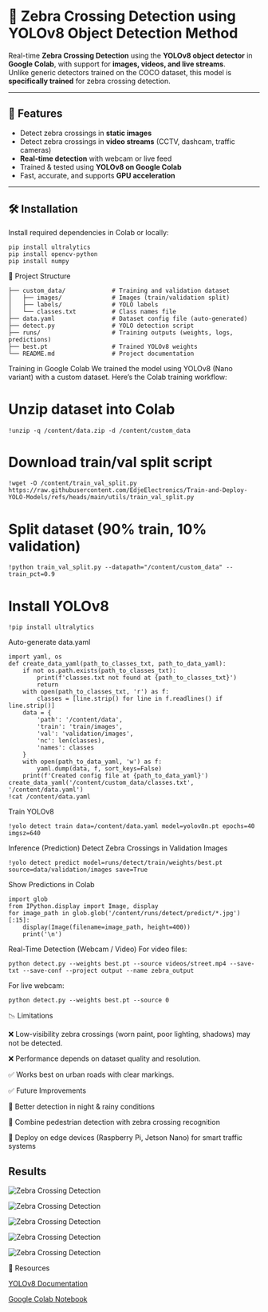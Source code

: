 # 🦓 Zebra Crossing Detection using YOLOv8 Object Detection Method  

Real-time **Zebra Crossing Detection** using the **YOLOv8 object detector** in **Google Colab**, with support for **images, videos, and live streams**.  
Unlike generic detectors trained on the COCO dataset, this model is **specifically trained** for zebra crossing detection.  

---

## 🚦 Features  
-  Detect zebra crossings in **static images**  
-  Detect zebra crossings in **video streams** (CCTV, dashcam, traffic cameras)  
-  **Real-time detection** with webcam or live feed  
-  Trained & tested using **YOLOv8 on Google Colab**  
-  Fast, accurate, and supports **GPU acceleration**  

---

## 🛠 Installation  

Install required dependencies in Colab or locally:  
```
pip install ultralytics
pip install opencv-python
pip install numpy
```
📂 Project Structure
```
├── custom_data/             # Training and validation dataset
│   ├── images/              # Images (train/validation split)
│   ├── labels/              # YOLO labels
│   └── classes.txt          # Class names file
├── data.yaml                # Dataset config file (auto-generated)
├── detect.py                # YOLO detection script
├── runs/                    # Training outputs (weights, logs, predictions)
├── best.pt                  # Trained YOLOv8 weights
└── README.md                # Project documentation
```

 Training in Google Colab
We trained the model using YOLOv8 (Nano variant) with a custom dataset.
Here’s the Colab training workflow:

#  Unzip dataset into Colab
```
!unzip -q /content/data.zip -d /content/custom_data
```

#  Download train/val split script
```
!wget -O /content/train_val_split.py https://raw.githubusercontent.com/EdjeElectronics/Train-and-Deploy-YOLO-Models/refs/heads/main/utils/train_val_split.py
```
#  Split dataset (90% train, 10% validation)
```
!python train_val_split.py --datapath="/content/custom_data" --train_pct=0.9
```
#  Install YOLOv8
```
!pip install ultralytics
```
Auto-generate data.yaml
```
import yaml, os
def create_data_yaml(path_to_classes_txt, path_to_data_yaml):
    if not os.path.exists(path_to_classes_txt):
        print(f'classes.txt not found at {path_to_classes_txt}')
        return
    with open(path_to_classes_txt, 'r') as f:
        classes = [line.strip() for line in f.readlines() if line.strip()]
    data = {
        'path': '/content/data',
        'train': 'train/images',
        'val': 'validation/images',
        'nc': len(classes),
        'names': classes
    }
    with open(path_to_data_yaml, 'w') as f:
        yaml.dump(data, f, sort_keys=False)
    print(f'Created config file at {path_to_data_yaml}')
create_data_yaml('/content/custom_data/classes.txt', '/content/data.yaml')
!cat /content/data.yaml
```

 Train YOLOv8
```
!yolo detect train data=/content/data.yaml model=yolov8n.pt epochs=40 imgsz=640
```
 Inference (Prediction)
Detect Zebra Crossings in Validation Images
```
!yolo detect predict model=runs/detect/train/weights/best.pt source=data/validation/images save=True
```
Show Predictions in Colab
```
import glob
from IPython.display import Image, display
for image_path in glob.glob('/content/runs/detect/predict/*.jpg')[:15]:
    display(Image(filename=image_path, height=400))
    print('\n')
```
 Real-Time Detection (Webcam / Video)
For video files:
```
python detect.py --weights best.pt --source videos/street.mp4 --save-txt --save-conf --project output --name zebra_output
```
For live webcam:
```
python detect.py --weights best.pt --source 0
```

📉 Limitations

❌ Low-visibility zebra crossings (worn paint, poor lighting, shadows) may not be detected.

❌ Performance depends on dataset quality and resolution.

✅ Works best on urban roads with clear markings.

✅ Future Improvements

🌙 Better detection in night & rainy conditions

🚶 Combine pedestrian detection with zebra crossing recognition

🔌 Deploy on edge devices (Raspberry Pi, Jetson Nano) for smart traffic systems

## Results

![Zebra Crossing Detection](images/results1.jpg)

![Zebra Crossing Detection](images/results2.jpg)

![Zebra Crossing Detection](images/results3.jpg)

![Zebra Crossing Detection](images/confusion_matrix.png)

![Zebra Crossing Detection](images/graphs.png)

🔗 Resources

[YOLOv8 Documentation](https://docs.ultralytics.com/)

[Google Colab Notebook](https://colab.research.google.com/drive/1zPLVu-k9UUCD00-U2-20IfInraEjZ7RB?usp=chrome_ntp#scrollTo=-qguh0lgDVrd)
